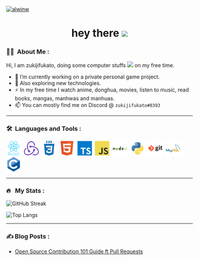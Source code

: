 <!-- - 👋 Hi, I’m @zukijifukato

- 👀 I’m interested in ...
- 🌱 I’m currently learning 
- 💞️ I’m looking to collaborate on ...
- 📫 How to reach me ... -->

<a href="https://github.com/zukijifukato" target="_blank"><img alt="alwinw" src="https://badges.pufler.dev/visits/zukijifukato/zukijifukato?logo=GitHub&label=visits&color=success&logoColor=white&style=flat-square"/></a>
<h1 align="center">hey there <img src="https://media.giphy.com/media/hvRJCLFzcasrR4ia7z/giphy.gif" width="40"></h1>

### :woman_technologist: &nbsp;About Me :

Hi, I am zukijifukato, doing some computer stuffs <img src="https://media.giphy.com/media/WUlplcMpOCEmTGBtBW/giphy.gif" width="30"> on my free time.

- 🔭 I’m currently working on a private personal game project.
- 🌱 Also exploring new technologies.
- ⚡ In my free time I watch anime, donghua, movies, listen to music, read books, mangas, manhwas and manhuas.
- 📫 You can mostly find me on Discord @ `zukijifukato#0393`

---

### 🛠 &nbsp;Languages and Tools :

<p>
<img src="https://github.com/devicons/devicon/blob/master/icons/react/react-original-wordmark.svg" title="React" alt="React" width="40" height="40"/>&nbsp;
<img src="https://github.com/devicons/devicon/blob/master/icons/redux/redux-original.svg" title="Redux" alt="Redux" width="40" height="40"/>&nbsp;
<img src="https://github.com/devicons/devicon/blob/master/icons/css3/css3-plain-wordmark.svg"  title="CSS3" alt="CSS" width="40" height="40"/>&nbsp;
<img src="https://github.com/devicons/devicon/blob/master/icons/html5/html5-original.svg" title="HTML5" alt="HTML" width="40" height="40"/>&nbsp;
<img src="https://github.com/devicons/devicon/blob/master/icons/typescript/typescript-original.svg" title="TypeScript" alt="TypeScript" width="40" height="40"/>&nbsp;
<img src="https://github.com/devicons/devicon/blob/master/icons/javascript/javascript-original.svg" title="JavaScript" alt="JavaScript" width="40" height="40"/>&nbsp;
<img src="https://github.com/devicons/devicon/blob/master/icons/nodejs/nodejs-original-wordmark.svg" title="NodeJS" alt="NodeJS" width="40" height="40"/>&nbsp;
<img src="https://github.com/devicons/devicon/blob/master/icons/python/python-original.svg" title="Python" alt="Python" width="40" height="40"/>&nbsp;
<img src="https://github.com/devicons/devicon/blob/master/icons/git/git-original-wordmark.svg" title="Git" alt="Git" width="40" height="40"/>&nbsp;
<img src="https://github.com/devicons/devicon/blob/master/icons/mysql/mysql-original-wordmark.svg" title="MySQL" alt="MySQL" width="40" height="40"/>&nbsp;
<img src="https://github.com/devicons/devicon/blob/master/icons/c/c-original.svg" title="C" alt="C" width="40" height="40"/>&nbsp;
</p>

---

### 🔥 &nbsp; My Stats :
![GitHub Streak](https://github-readme-streak-stats.herokuapp.com/?user=zukijifukato&theme=dark&background=000000)

![Top Langs](https://github-readme-stats.vercel.app/api/top-langs/?username=zukijifukato&layout=compact&theme=vision-friendly-dark)

---

### ✍️ Blog Posts : 
- [Open Source Contribution 101 Guide ft Pull Requests](https://zukijifukato.github.io/posts/open-source-contribution-101-guide-ft-pull-requests/)

